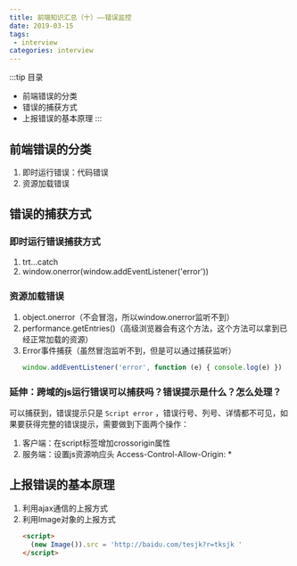 ```yaml
---
title: 前端知识汇总（十）——错误监控
date: 2019-03-15
tags:
 - interview        
categories: interview
---
```


:::tip 目录
- 前端错误的分类
- 错误的捕获方式
- 上报错误的基本原理
:::

## 前端错误的分类

1. 即时运行错误：代码错误
2. 资源加载错误

## 错误的捕获方式

### 即时运行错误捕获方式

1. trt...catch
2. window.onerror(window.addEventListener('error'))

### 资源加载错误

1. object.onerror（不会冒泡，所以window.onerror监听不到）
2. performance.getEntries()（高级浏览器会有这个方法，这个方法可以拿到已经正常加载的资源）
3. Error事件捕获（虽然冒泡监听不到，但是可以通过捕获监听）  
    ```js
    window.addEventListener('error', function (e) { console.log(e) })
    ```

### 延伸：跨域的js运行错误可以捕获吗？错误提示是什么？怎么处理？

可以捕获到，错误提示只是 `Script error` ，错误行号、列号、详情都不可见，如果要获得完整的错误提示，需要做到下面两个操作：
1. 客户端：在script标签增加crossorigin属性
2. 服务端：设置js资源响应头 Access-Control-Allow-Origin: *

## 上报错误的基本原理

1. 利用ajax通信的上报方式
2. 利用Image对象的上报方式 
    ```html
    <script>
      (new Image()).src = 'http://baidu.com/tesjk?r=tksjk '
    </script>
    ```